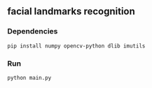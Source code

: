 ## facial landmarks recognition 


### Dependencies 
`pip install numpy opencv-python dlib imutils`

### Run
`python main.py`

